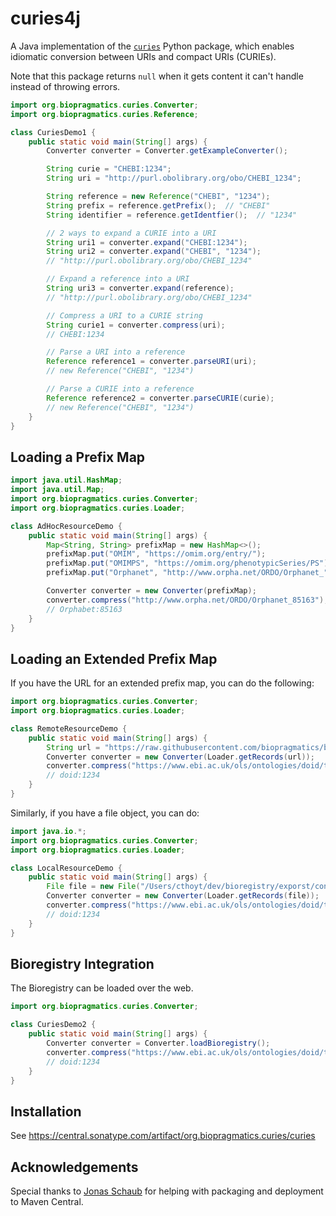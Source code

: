 # curies4j

A Java implementation of the [`curies`](https://github.com/cthoyt/curies/) Python package,
which enables idiomatic conversion between URIs and compact URIs (CURIEs).

Note that this package returns `null` when it gets content it can't handle instead of
throwing errors.

```java
import org.biopragmatics.curies.Converter;
import org.biopragmatics.curies.Reference;

class CuriesDemo1 {
    public static void main(String[] args) {
        Converter converter = Converter.getExampleConverter();

        String curie = "CHEBI:1234";
        String uri = "http://purl.obolibrary.org/obo/CHEBI_1234";

        String reference = new Reference("CHEBI", "1234");
        String prefix = reference.getPrefix();  // "CHEBI"
        String identifier = reference.getIdentfier();  // "1234"

        // 2 ways to expand a CURIE into a URI
        String uri1 = converter.expand("CHEBI:1234");
        String uri2 = converter.expand("CHEBI", "1234");
        // "http://purl.obolibrary.org/obo/CHEBI_1234"

        // Expand a reference into a URI
        String uri3 = converter.expand(reference);
        // "http://purl.obolibrary.org/obo/CHEBI_1234"

        // Compress a URI to a CURIE string
        String curie1 = converter.compress(uri);
        // CHEBI:1234

        // Parse a URI into a reference
        Reference reference1 = converter.parseURI(uri);
        // new Reference("CHEBI", "1234")

        // Parse a CURIE into a reference
        Reference reference2 = converter.parseCURIE(curie);
        // new Reference("CHEBI", "1234")
    }
}
```

## Loading a Prefix Map

```java
import java.util.HashMap;
import java.util.Map;
import org.biopragmatics.curies.Converter;
import org.biopragmatics.curies.Loader;

class AdHocResourceDemo {
    public static void main(String[] args) {
        Map<String, String> prefixMap = new HashMap<>();
        prefixMap.put("OMIM", "https://omim.org/entry/");
        prefixMap.put("OMIMPS", "https://omim.org/phenotypicSeries/PS");
        prefixMap.put("Orphanet", "http://www.orpha.net/ORDO/Orphanet_");

        Converter converter = new Converter(prefixMap);
        converter.compress("http://www.orpha.net/ORDO/Orphanet_85163");
        // Orphabet:85163
    }
}
```

## Loading an Extended Prefix Map

If you have the URL for an extended prefix map, you can do the following:

```java
import org.biopragmatics.curies.Converter;
import org.biopragmatics.curies.Loader;

class RemoteResourceDemo {
    public static void main(String[] args) {
        String url = "https://raw.githubusercontent.com/biopragmatics/bioregistry/main/exports/contexts/bioregistry.epm.json";
        Converter converter = new Converter(Loader.getRecords(url));
        converter.compress("https://www.ebi.ac.uk/ols/ontologies/doid/terms?obo_id=DOID:1234");
        // doid:1234
    }
}
```

Similarly, if you have a file object, you can do:

```java
import java.io.*;
import org.biopragmatics.curies.Converter;
import org.biopragmatics.curies.Loader;

class LocalResourceDemo {
    public static void main(String[] args) {
        File file = new File("/Users/cthoyt/dev/bioregistry/exporst/contexts/bioregistry.epm.json")
        Converter converter = new Converter(Loader.getRecords(file));
        converter.compress("https://www.ebi.ac.uk/ols/ontologies/doid/terms?obo_id=DOID:1234");
        // doid:1234
    }
}
```

## Bioregistry Integration

The Bioregistry can be loaded over the web.

```java
import org.biopragmatics.curies.Converter;

class CuriesDemo2 {
    public static void main(String[] args) {
        Converter converter = Converter.loadBioregistry();
        converter.compress("https://www.ebi.ac.uk/ols/ontologies/doid/terms?obo_id=DOID:1234");
        // doid:1234
    }
}
```

## Installation

See https://central.sonatype.com/artifact/org.biopragmatics.curies/curies

## Acknowledgements

Special thanks to [Jonas Schaub](https://github.com/JonasSchaub) for helping with packaging and deployment to Maven Central.

